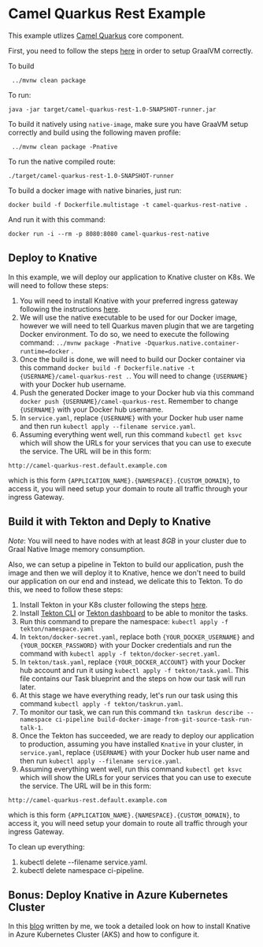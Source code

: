# Camel Quarkus Rest Example
This example utlizes [Camel Quarkus](https://github.com/apache/camel-quarkus) core component. 

First, you need to follow the steps [here](https://camel.apache.org/camel-quarkus/latest/user-guide/first-steps.html#_prerequisites) in order to setup GraalVM correctly.

To build
```
 ../mvnw clean package
```

To run:
```
java -jar target/camel-quarkus-rest-1.0-SNAPSHOT-runner.jar 
```

To build it natively using `native-image`, make sure you have GraaVM setup correctly and build using the following maven profile:
```
 ../mvnw clean package -Pnative
```

To run the native compiled route:
```
./target/camel-quarkus-rest-1.0-SNAPSHOT-runner 
```

To build a docker image with native binaries, just run:
```
docker build -f Dockerfile.multistage -t camel-quarkus-rest-native .   
```

And run it with this command:
```
docker run -i --rm -p 8080:8080 camel-quarkus-rest-native
```

## Deploy to Knative
In this example, we will deploy our application to Knative cluster on K8s. We will need to follow these steps:

1.  You will need to install Knative with your preferred ingress gateway following the instructions [here](https://knative.dev/docs/install/any-kubernetes-cluster/).
1.  We will use the native executable to be used for our Docker image, however we will need to tell Quarkus maven plugin that we are targeting Docker environment. To do so, we need to execute the following command:
`
../mvnw package -Pnative -Dquarkus.native.container-runtime=docker
` .
1. Once the build is done, we will need to build our Docker container via this command `docker build -f Dockerfile.native -t {USERNAME}/camel-quarkus-rest .`. You will need to change `{USERNAME}` with your Docker hub username.
1. Push the generated Docker image to your Docker hub via this command `docker push {USERNAME}/camel-quarkus-rest`. Remember to change 
`{USERNAME}` with your Docker hub username.
1. In `service.yaml`, replace `{USERNAME}` with your Docker hub user name and then run `kubectl apply --filename service.yaml`.
1. Assuming everything went well, run this command `kubectl get ksvc` which will show the URLs for your services that you can use to execute the service. The URL will be in this form: 
```
http://camel-quarkus-rest.default.example.com
``` 
which is this form `{APPLICATION_NAME}.{NAMESPACE}.{CUSTOM_DOMAIN}`, to access it, you will need setup your domain to route all traffic through your ingress Gateway. 

## Build it with Tekton and Deply to Knative 
*Note*: You will need to have nodes with at least *8GB* in your cluster due to Graal Native Image memory consumption. 

Also, we can setup a pipeline in Tekton to build our application, push the image and then we will deploy it to Knative, hence we don't need to build our application on our end and instead, we delicate this to Tekton. To do this, we need to follow these steps:
1. Install Tekton in your K8s cluster following the steps [here](https://github.com/tektoncd/pipeline/blob/master/docs/install.md).
1. Install [Tekton CLI](https://github.com/tektoncd/cli) or [Tekton dashboard](https://github.com/tektoncd/dashboard) to be able to monitor the tasks.
1. Run this command to prepare the namespace:
`
kubectl apply -f tekton/namespace.yaml
` 
1. In `tekton/docker-secret.yaml`, replace both `{YOUR_DOCKER_USERNAME}` and `{YOUR_DOCKER_PASSWORD}` with your Docker credentials and run the command with `kubectl apply -f tekton/docker-secret.yaml`. 
1. In `tekton/task.yaml`, replace `{YOUR_DOCKER_ACCOUNT}` with your Docker hub account and run it using `kubectl apply -f tekton/task.yaml`. This file contains our Task blueprint and the steps on how our task will run later.
1. At this stage we have everything ready, let's run our task using this command `kubectl apply -f tekton/taskrun.yaml`.
1. To monitor our task, we can run this command `tkn taskrun describe --namespace ci-pipeline build-docker-image-from-git-source-task-run-talk-1`.
1. Once the Tekton has succeeded, we are ready to deploy our application to production, assuming you have installed `Knative` in your cluster, in `service.yaml`, replace `{USERNAME}` with your Docker hub user name and then run `kubectl apply --filename service.yaml`.
1. Assuming everything went well, run this command `kubectl get ksvc` which will show the URLs for your services that you can use to execute the service. The URL will be in this form: 
```
http://camel-quarkus-rest.default.example.com
``` 
which is this form `{APPLICATION_NAME}.{NAMESPACE}.{CUSTOM_DOMAIN}`, to access it, you will need setup your domain to route all traffic through your ingress Gateway.

To clean up everything:
1. kubectl delete --filename service.yaml.
1. kubectl delete namespace ci-pipeline.

## Bonus: Deploy Knative in Azure Kubernetes Cluster
In this [blog](https://blog.oalsafi.com/post/deploy-camel-quarkus-to-azure-knative/) written by me, we took a detailed look on how to install Knative in Azure Kubernetes Cluster (AKS) and how to configure it. 